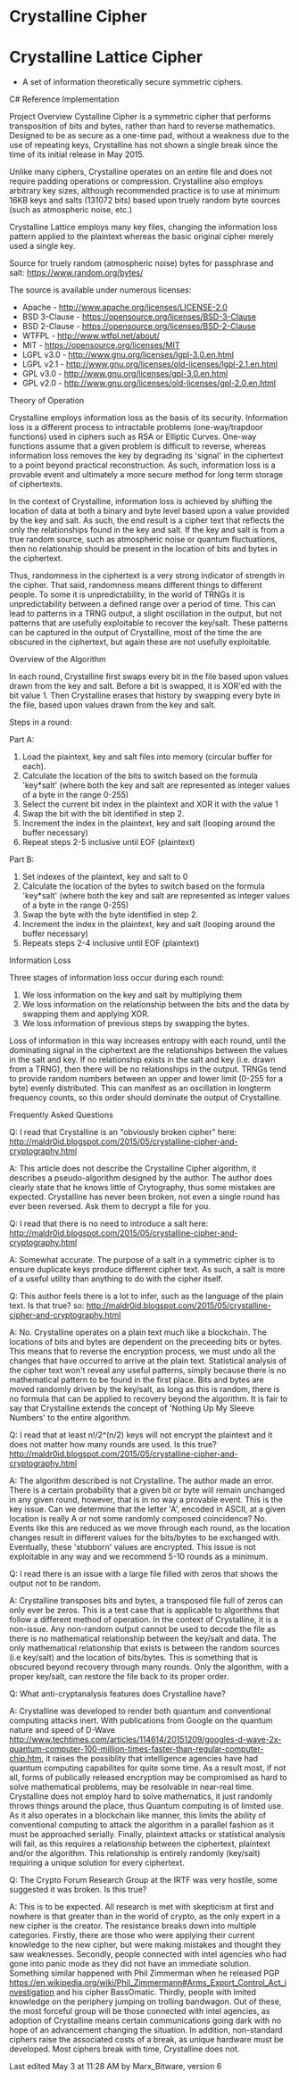 # Crystalline Cipher 
# Crystalline Lattice Cipher
- A set of information theoretically secure symmetric ciphers.

C# Reference Implementation

Project Overview
Cystalline Cipher is a symmetric cipher that performs transposition of bits and bytes, rather than hard to reverse mathematics. Designed to be as secure as a one-time pad, without a weakness due to the use of repeating keys, Crystalline has not shown a single break since the time of its initial release in May 2015.

Unlike many ciphers, Crystalline operates on an entire file and does not require padding operations or compression. Crystalline also employs arbitrary key sizes, although recommended practice is to use at minimum 16KB keys and salts (131072 bits) based upon truely random byte sources (such as atmospheric noise, etc.)

Crystalline Lattice employs many key files, changing the information loss pattern applied to the plaintext whereas the basic original cipher merely used a single key.


Source for truely random (atmospheric noise) bytes for passphrase and salt:
https://www.random.org/bytes/

The source is available under numerous licenses:

* Apache - http://www.apache.org/licenses/LICENSE-2.0
* BSD 3-Clause - https://opensource.org/licenses/BSD-3-Clause
* BSD 2-Clause - https://opensource.org/licenses/BSD-2-Clause
* WTFPL - http://www.wtfpl.net/about/
* MIT - https://opensource.org/licenses/MIT
* LGPL v3.0 - http://www.gnu.org/licenses/lgpl-3.0.en.html
* LGPL v2.1 - http://www.gnu.org/licenses/old-licenses/lgpl-2.1.en.html
* GPL v3.0 - http://www.gnu.org/licenses/gpl-3.0.en.html
* GPL v2.0 - http://www.gnu.org/licenses/old-licenses/gpl-2.0.en.html 

Theory of Operation

Crystalline employs information loss as the basis of its security. Information loss is a different process to intractable problems (one-way/trapdoor functions) used in ciphers such as RSA or Elliptic Curves. One-way functions assume that a given problem is difficult to reverse, whereas information loss removes the key by degrading its 'signal' in the ciphertext to a point beyond practical reconstruction. As such, information loss is a provable event and ultimately a more secure method for long term storage of ciphertexts.

In the context of Crystalline, information loss is achieved by shifting the location of data at both a binary and byte level based upon a value provided by the key and salt. As such, the end result is a cipher text that reflects the only the relationships found in the key and salt. If the key and salt is from a true random source, such as atmospheric noise or quantum fluctuations, then no relationship should be present in the location of bits and bytes in the ciphertext.

Thus, randomness in the ciphertext is a very strong indicator of strength in the cipher. That said, randomness means different things to different people. To some it is unpredictability, in the world of TRNGs it is unpredictability between a defined range over a period of time. This can lead to patterns in a TRNG output, a slight oscillation in the output, but not patterns that are usefully exploitable to recover the key/salt. These patterns can be captured in the output of Crystalline, most of the time the are obscured in the ciphertext, but again these are not usefully exploitable.

Overview of the Algorithm

In each round, Crystalline first swaps every bit in the file based upon values drawn from the key and salt. Before a bit is swapped, it is XOR'ed with the bit value 1. Then Crystalline erases that history by swapping every byte in the file, based upon values drawn from the key and salt.

Steps in a round:

Part A:
1. Load the plaintext, key and salt files into memory (circular buffer for each).
2. Calculate the location of the bits to switch based on the formula 'key*salt' (where both the key and salt are represented as integer values of a byte in the range 0-255)
3. Select the current bit index in the plaintext and XOR it with the value 1
4. Swap the bit with the bit identified in step 2.
5. Increment the index in the plaintext, key and salt (looping around the buffer necessary)
6. Repeat steps 2-5 inclusive until EOF (plaintext)

Part B:
1. Set indexes of the plaintext, key and salt to 0
2. Calculate the location of the bytes to switch based on the formula 'key*salt' (where both the key and salt are represented as integer values of a byte in the range 0-255)
3. Swap the byte with the byte identified in step 2.
4. Increment the index in the plaintext, key and salt (looping around the buffer necessary)
5. Repeats steps 2-4 inclusive until EOF (plaintext)

Information Loss

Three stages of information loss occur during each round:

1. We loss information on the key and salt by multiplying them
2. We loss information on the relationship between the bits and the data by swapping them and applying XOR.
3. We loss information of previous steps by swapping the bytes.

Loss of information in this way increases entropy with each round, until the dominating signal in the ciphertext are the relationships between the values in the salt and key. If no relationship exists in the salt and key (i.e. drawn from a TRNG), then there will be no relationships in the output. TRNGs tend to provide random numbers between an upper and lower limit (0-255 for a byte) evenly distributed. This can manifest as an oscillation in longterm frequency counts, so this order should dominate the output of Crystalline.


Frequently Asked Questions

Q: I read that Crystalline is an "obviously broken cipher" here: http://maldr0id.blogspot.com/2015/05/crystalline-cipher-and-cryptography.html

A: This article does not describe the Crystalline Cipher algorithm, it describes a pseudo-algorithm designed by the author. The author does clearly state that he knows little of Crytography, thus some mistakes are expected. Crystalline has never been broken, not even a single round has ever been reversed. Ask them to decrypt a file for you.

Q: I read that there is no need to introduce a salt here: http://maldr0id.blogspot.com/2015/05/crystalline-cipher-and-cryptography.html

A: Somewhat accurate. The purpose of a salt in a symmetric cipher is to ensure duplicate keys produce different cipher text. As such, a salt is more of a useful utility than anything to do with the cipher itself.

Q: This author feels there is a lot to infer, such as the language of the plain text. Is that true? so: http://maldr0id.blogspot.com/2015/05/crystalline-cipher-and-cryptography.html

A: No. Crystalline operates on a plain text much like a blockchain. The locations of bits and bytes are dependent on the preceeding bits or bytes. This means that to reverse the encryption process, we must undo all the changes that have occurred to arrive at the plain text. Statistical analysis of the cipher text won't reveal any useful patterns, simply because there is no mathematical pattern to be found in the first place. Bits and bytes are moved randomly driven by the key/salt, as long as this is random, there is no formula that can be applied to recovery beyond the algorithm. It is fair to say that Crystalline extends the concept of 'Nothing Up My Sleeve Numbers' to the entire algorithm.

Q: I read that at least n!/2^(n/2) keys will not encrypt the plaintext and it does not matter how many rounds are used. Is this true? http://maldr0id.blogspot.com/2015/05/crystalline-cipher-and-cryptography.html

A: The algorithm described is not Crystalline. The author made an error. There is a certain probability that a given bit or byte will remain unchanged in any given round, however, that is in no way a provable event. This is the key issue. Can we determine that the letter 'A', encoded in ASCII, at a given location is really A or not some randomly composed coincidence? No. Events like this are reduced as we move through each round, as the location changes result in different values for the bits/bytes to be exchanged with. Eventually, these 'stubborn' values are encrypted. This issue is not exploitable in any way and we recommend 5-10 rounds as a minimum.

Q: I read there is an issue with a large file filled with zeros that shows the output not to be random.

A: Crystalline transposes bits and bytes, a transposed file full of zeros can only ever be zeros. This is a test case that is applicable to algorithms that follow a different method of operation. In the context of Crystalline, it is a non-issue. Any non-random output cannot be used to decode the file as there is no mathematical relationship between the key/salt and data. The only mathematical relationship that exists is between the random sources (i.e key/salt) and the location of bits/bytes. This is something that is obscured beyond recovery through many rounds. Only the algorithm, with a proper key/salt, can restore the file back to its proper order.

Q: What anti-cryptanalysis features does Crystalline have?

A: Crystalline was developed to render both quantum and conventional computing attacks inert. With publications from Google on the quantum nature and speed of D-Wave http://www.techtimes.com/articles/114614/20151209/googles-d-wave-2x-quantum-computer-100-million-times-faster-than-regular-computer-chip.htm, it raises the possiblity that intelligence agencies have had quantum computing capabilites for quite some time. As a result most, if not all, forms of publically released encryption may be compromised as hard to solve mathematical problems, may be resolvable in near-real time. Crystalline does not employ hard to solve mathematics, it just randomly throws things around the place, thus Quantum computing is of limited use. As it also operates in a blockchain like manner, this limits the ability of conventional computing to attack the algorithm in a parallel fashion as it must be approached serially. Finally, plaintext attacks or statistical analysis will fail, as this requires a relationship between the ciphertext, plaintext and/or the algorithm. This relationship is entirely randomly (key/salt) requiring a unique solution for every ciphertext.

Q: The Crypto Forum Research Group at the IRTF was very hostile, some suggested it was broken. Is this true?

A: This is to be expected. All research is met with skepticism at first and nowhere is that greater than in the world of crypto, as the only expert in a new cipher is the creator. The resistance breaks down into multiple categories. Firstly, there are those who were applying their current knowledge to the new cipher, but were making mistakes and thought they saw weaknesses. Secondly, people connected with intel agencies who had gone into panic mode as they did not have an immediate solution. Something similar happened with Phil Zimmerman when he released PGP https://en.wikipedia.org/wiki/Phil_Zimmermann#Arms_Export_Control_Act_investigation and his cipher BassOmatic. Thirdly, people with lmited knowledge on the periphery jumping on trolling bandwagon. Out of these, the most forceful group will be those connected with intel agencies, as adoption of Crystalline means certain communications going dark with no hope of an advancement changing the situation. In addition, non-standard ciphers raise the associated costs of a break, as unique hardware must be developed. Most ciphers break with time, Crystalline does not.

Last edited May 3 at 11:28 AM by Marx_Bitware, version 6

